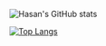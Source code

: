 ![Hasan's GitHub stats](https://github-readme-stats.vercel.app/api?username=hasanyucel&show_icons=true&theme=radical)

[![Top Langs](https://github-readme-stats.vercel.app/api/top-langs/?username=hasanyucel&layout=compact)](https://github.com/hasanyucel/github-readme-stats)

<!--
**hasanyucel/hasanyucel** is a ✨ _special_ ✨ repository because its `README.md` (this file) appears on your GitHub profile.

Here are some ideas to get you started:

- 🔭 I’m currently working on ...
- 🌱 I’m currently learning ...
- 👯 I’m looking to collaborate on ...
- 🤔 I’m looking for help with ...
- 💬 Ask me about ...
- 📫 How to reach me: ...
- 😄 Pronouns: ...
- ⚡ Fun fact: ...
-->
